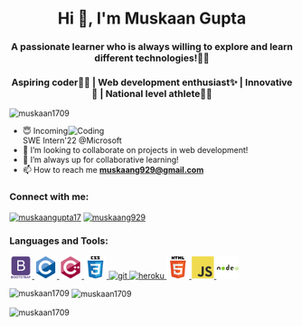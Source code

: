 <h1 align="center">Hi 👋, I'm Muskaan Gupta</h1>
<h3 align="center">A passionate learner who is always willing to explore and learn different technologies!🙋‍♀️</h3>
<h3 align="center">Aspiring coder👩‍💻 | Web development enthusiast✨ | Innovative🙈 | National level athlete🏃‍♀️</h3>

<p align="left"> <img src="https://komarev.com/ghpvc/?username=muskaan1709&label=Profile%20views&color=0e75b6&style=flat" alt="muskaan1709" /> </p>
<img align="right" alt="Coding" width="400" src="https://cdn.dribbble.com/users/2646423/screenshots/5507196/computer.gif">

- 😇 Incoming SWE Intern'22 @Microsoft
- 👯 I’m looking to collaborate on projects in web development!
- 🤝 I’m always up for collaborative learning!
- 📫 How to reach me **muskaang929@gmail.com**

<h3 align="left">Connect with me:</h3>
<p align="left">
<a href="https://linkedin.com/in/muskaangupta17" target="blank"><img align="center" src="https://raw.githubusercontent.com/rahuldkjain/github-profile-readme-generator/master/src/images/icons/Social/linked-in-alt.svg" alt="muskaangupta17" height="30" width="40" /></a>
<a href="https://www.hackerrank.com/muskaang929" target="blank"><img align="center" src="https://raw.githubusercontent.com/rahuldkjain/github-profile-readme-generator/master/src/images/icons/Social/hackerrank.svg" alt="muskaang929" height="30" width="40" /></a>
</p>

<h3 align="left">Languages and Tools:</h3>
<p align="left"> <a href="https://getbootstrap.com" target="_blank"> <img src="https://raw.githubusercontent.com/devicons/devicon/master/icons/bootstrap/bootstrap-plain-wordmark.svg" alt="bootstrap" width="40" height="40"/> </a> <a href="https://www.cprogramming.com/" target="_blank"> <img src="https://raw.githubusercontent.com/devicons/devicon/master/icons/c/c-original.svg" alt="c" width="40" height="40"/> </a> <a href="https://www.w3schools.com/cpp/" target="_blank"> <img src="https://raw.githubusercontent.com/devicons/devicon/master/icons/cplusplus/cplusplus-original.svg" alt="cplusplus" width="40" height="40"/> </a> <a href="https://www.w3schools.com/css/" target="_blank"> <img src="https://raw.githubusercontent.com/devicons/devicon/master/icons/css3/css3-original-wordmark.svg" alt="css3" width="40" height="40"/> </a> <a href="https://git-scm.com/" target="_blank"> <img src="https://www.vectorlogo.zone/logos/git-scm/git-scm-icon.svg" alt="git" width="40" height="40"/> </a> <a href="https://heroku.com" target="_blank"> <img src="https://www.vectorlogo.zone/logos/heroku/heroku-icon.svg" alt="heroku" width="40" height="40"/> </a> <a href="https://www.w3.org/html/" target="_blank"> <img src="https://raw.githubusercontent.com/devicons/devicon/master/icons/html5/html5-original-wordmark.svg" alt="html5" width="40" height="40"/> </a> <a href="https://developer.mozilla.org/en-US/docs/Web/JavaScript" target="_blank"> <img src="https://raw.githubusercontent.com/devicons/devicon/master/icons/javascript/javascript-original.svg" alt="javascript" width="40" height="40"/> </a> <a href="https://nodejs.org" target="_blank"> <img src="https://raw.githubusercontent.com/devicons/devicon/master/icons/nodejs/nodejs-original-wordmark.svg" alt="nodejs" width="40" height="40"/> </a> </p>

<p><img align="left" src="https://github-readme-stats.vercel.app/api/top-langs?username=muskaan1709&show_icons=true&locale=en&layout=compact" alt="muskaan1709" /></p>

<p>&nbsp;<img align="center" src="https://github-readme-stats.vercel.app/api?username=muskaan1709&show_icons=true&locale=en" alt="muskaan1709" /></p>

<p><img align="center" src="https://github-readme-streak-stats.herokuapp.com/?user=muskaan1709&" alt="muskaan1709" /></p>
